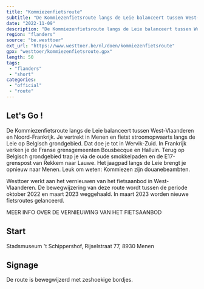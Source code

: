 ```yaml
---
title: "Kommiezenfietsroute"
subtitle: "De Kommiezenfietsroute langs de Leie balanceert tussen West-Vlaanderen en Noord-Frankrijk"
date: "2022-11-09"
description: "De Kommiezenfietsroute langs de Leie balanceert tussen West-Vlaanderen en Noord-Frankrijk"
region: "flanders"
source: "be.westtoer"
ext_url: "https://www.westtoer.be/nl/doen/kommiezenfietsroute"
gpx: "westtoer/kommiezenfietsroute.gpx"
length: 50
tags:
 - "flanders"
 - "short"
categories:
 - "official"
 - "route"
---
```


## Let's Go ! 

De Kommiezenfietsroute langs de Leie balanceert tussen West-Vlaanderen en Noord-Frankrijk. Je vertrekt in Menen en fietst stroomopwaarts langs de Leie op Belgisch grondgebied. Dat doe je tot in Wervik-Zuid. In Frankrijk verken je de Franse grensgemeenten Bousbecque en Halluin. Terug op Belgisch grondgebied trap je via de oude smokkelpaden en de E17-grenspost van Rekkem naar Lauwe. Het jaagpad langs de Leie brengt je opnieuw naar Menen. Leuk om weten: Kommiezen zijn douanebeambten.

Westtoer werkt aan het vernieuwen van het fietsaanbod in West-Vlaanderen. De bewegwijzering van deze route wordt tussen de periode oktober 2022 en maart 2023 weggehaald. In maart 2023 worden nieuwe fietsroutes gelanceerd.

MEER INFO OVER DE VERNIEUWING VAN HET FIETSAANBOD

## Start

Stadsmuseum 't Schippershof, Rijselstraat 77, 8930 Menen

## Signage

De route is bewegwijzerd met zeshoekige bordjes.
